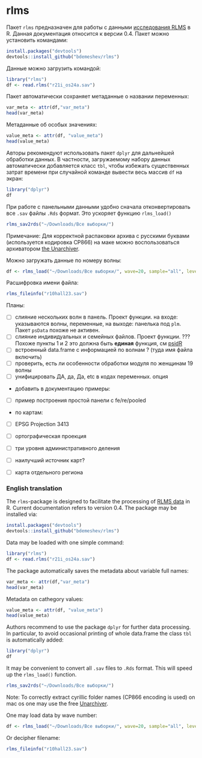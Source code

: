 rlms
====

Пакет `rlms` предназначен для работы с данными  [исследования RLMS](http://www.hse.ru/rlms/) в R. Данная документация относится к версии 0.4. Пакет можно установить командами:
```r
install.packages("devtools")
devtools::install_github("bdemeshev/rlms")
```

Данные можно загрузить командой:
```r
library("rlms")
df <- read.rlms("r21i_os24a.sav")
```

Пакет автоматически сохраняет метаданные о названии переменных:
```r
var_meta <- attr(df,"var_meta")
head(var_meta)
```

Метаданные об особых значениях:
```r
value_meta <- attr(df, "value_meta")
head(value_meta)
```

Авторы рекомендуют использовать пакет `dplyr` для дальнейшей обработки данных. 
В частности, загружаемому набору данных автоматически добавляется класс `tbl`, чтобы избежать существенных затрат времени при случайной команде вывести весь массив `df` на экран:

```r
library("dplyr")
df
```

При работе с панельными данными удобно сначала отконвертировать все `.sav` файлы `.Rds` формат. Это ускоряет функцию `rlms_load()`

```r
rlms_sav2rds("~/Downloads/Все выборки/")
```

Примечание: Для корректной распаковки архива с русскими буквами (используется кодировка CP866) на маке можно воспользоваться архиватором [the Unarchiver](http://unarchiver.c3.cx/).


Можно загружать данные по номеру волны: 

```r
df <- rlms_load("~/Downloads/Все выборки/", wave=20, sample="all", level="individual")
```

Расшифровка имени файла:
```r
rlms_fileinfo("r10hall23.sav")
```



Планы:


- [ ] слияние нескольких волн в панель. Проект функции. на входе: указываются волны, переменные, на выходе: панелька под `plm`. Пакет `psData` похоже не активен. 
- [ ] слияние индивидуальных и семейных файлов. Проект функции. ??? Похоже пункты 1 и 2 это должна быть __единая__ функция, см [psidR](https://github.com/floswald/psidR/)
- [ ] встроенный data.frame с информацией по волнам ? (туда имя файла включить)
- [ ] проверить, есть ли особенности обработки модуля по женщинам 19 волны
- [ ] унифицировать ДА, да, Да, etc в кодах переменных. опция

- добавить в документацию примеры:
- [ ] пример построения простой панели с fe/re/pooled

- по картам:
- [ ] EPSG Projection 3413
- [ ] ортографическая проекция 
- [ ] три уровня административного деления
- [ ] наилучший источник карт?
- [ ] карта отдельного региона


### English translation

The `rlms`-package is designed to facilitate the processing of [RLMS data](http://www.hse.ru/rlms/) in  R. Current documentation refers to version 0.4. The package may be installed via:
```r
install.packages("devtools")
devtools::install_github("bdemeshev/rlms")
```

Data may be loaded with one simple command:
```r
library("rlms")
df <- read.rlms("r21i_os24a.sav")
```

The package automatically saves the metadata about variable full names:
```r
var_meta <- attr(df,"var_meta")
head(var_meta)
```

Metadata on cathegory values:
```r
value_meta <- attr(df, "value_meta")
head(value_meta)
```

Authors recommend to use the package `dplyr` for further data processing. 
In particular, to avoid occasional printing of whole data.frame the class `tbl` is 
automatically added:

```r
library("dplyr")
df
```

It may be convenient to convert all `.sav` files to `.Rds` format. This will speed up the  `rlms_load()` function.

```r
rlms_sav2rds("~/Downloads/Все выборки/")
```

Note: To correctly extract cyrillic folder names (CP866 encoding is used) on mac os one may use the free [Unarchiver](http://unarchiver.c3.cx/).


One may load data by wave number: 
```r
df <- rlms_load("~/Downloads/Все выборки/", wave=20, sample="all", level="individual")
```

Or decipher filename:
```r
rlms_fileinfo("r10hall23.sav")
```


